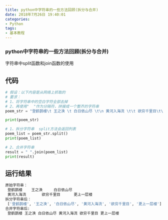 ```yaml
---
title: python中字符串的一些方法回顾(拆分与合并)
date: 2018年7月26日 19:40:01
categories:
- Python
tags:
- 基本教程
---
```


### python中字符串的一些方法回顾(拆分与合并)

字符串中split函数和join函数的使用

## 代码

```python
# 假设：以下内容是从网络上抓取的
# 要求：
# 1、将字符串中的空白字符全部去掉
# 2、再使用"  "作为分隔符，拼接成一个整齐的字符串
poem_str = "登鹤鹊楼\t 王之涣 \t 白日依山尽 \t\n 黄河入海流 \t\t 欲穷千里目\t\t更上一层楼"

print(poem_str)

# 1、拆分字符串  split方法会返回列表
poem_list = poem_str.split()
print(poem_list)

# 2、合并字符串
result = " ".join(poem_list)
print(result)
```

## 运行结果

```bash
原始字符串：
 登鹤鹊楼	 王之涣 	 白日依山尽 	
 黄河入海流 		 欲穷千里目		更上一层楼
拆分字符串后：
 ['登鹤鹊楼', '王之涣', '白日依山尽', '黄河入海流', '欲穷千里目', '更上一层楼']
合并字符串后: 
 登鹤鹊楼 王之涣 白日依山尽 黄河入海流 欲穷千里目 更上一层楼
```

